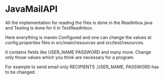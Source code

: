 # JavaMailAPI

All the implementation for reading the files is done in the ReadInbox.java and Testing is done for it in TestReadInbox.

Here everything is maven Configured and one can change the values at config.properties files in src/main/resources
and src/test/resources.

It contains fields like USER_NAME
PASSWORD 
and many more. Change only those values which you think are necessary for a program.

For example to send email only RECIPIENTS ,USER_NAME, PASSWORD has to be changed.


